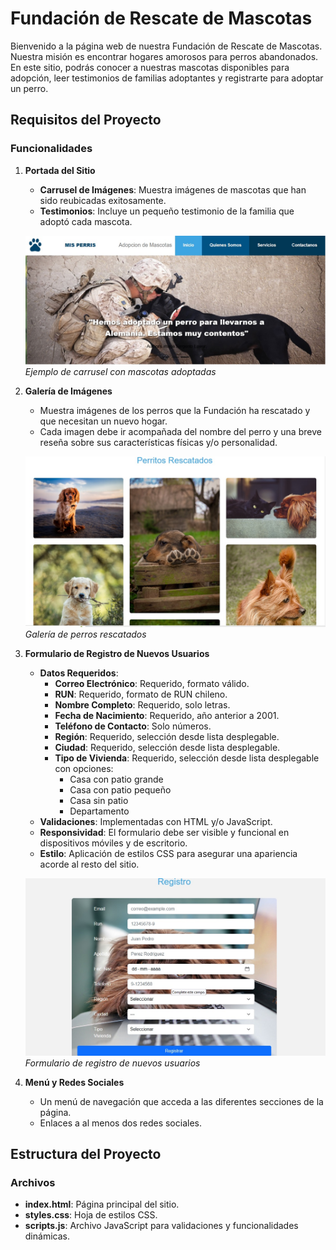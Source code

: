 # Fundación de Rescate de Mascotas

Bienvenido a la página web de nuestra Fundación de Rescate de Mascotas. Nuestra misión es encontrar hogares amorosos para perros abandonados. En este sitio, podrás conocer a nuestras mascotas disponibles para adopción, leer testimonios de familias adoptantes y registrarte para adoptar un perro.

## Requisitos del Proyecto

### Funcionalidades

1. **Portada del Sitio**
   - **Carrusel de Imágenes**: Muestra imágenes de mascotas que han sido reubicadas exitosamente.
   - **Testimonios**: Incluye un pequeño testimonio de la familia que adoptó cada mascota.

   ![Carrusel de Imágenes](images/1.jpg)
   *Ejemplo de carrusel con mascotas adoptadas*

2. **Galería de Imágenes**
   - Muestra imágenes de los perros que la Fundación ha rescatado y que necesitan un nuevo hogar.
   - Cada imagen debe ir acompañada del nombre del perro y una breve reseña sobre sus características físicas y/o personalidad.

   ![Galería de Perritos](images/2.jpg)
   *Galería de perros rescatados*

3. **Formulario de Registro de Nuevos Usuarios**
   - **Datos Requeridos**:
     - **Correo Electrónico**: Requerido, formato válido.
     - **RUN**: Requerido, formato de RUN chileno.
     - **Nombre Completo**: Requerido, solo letras.
     - **Fecha de Nacimiento**: Requerido, año anterior a 2001.
     - **Teléfono de Contacto**: Solo números.
     - **Región**: Requerido, selección desde lista desplegable.
     - **Ciudad**: Requerido, selección desde lista desplegable.
     - **Tipo de Vivienda**: Requerido, selección desde lista desplegable con opciones:
       - Casa con patio grande
       - Casa con patio pequeño
       - Casa sin patio
       - Departamento
   - **Validaciones**: Implementadas con HTML y/o JavaScript.
   - **Responsividad**: El formulario debe ser visible y funcional en dispositivos móviles y de escritorio.
   - **Estilo**: Aplicación de estilos CSS para asegurar una apariencia acorde al resto del sitio.

   ![Formulario de Registro](images/3.jpg)
   *Formulario de registro de nuevos usuarios*

4. **Menú y Redes Sociales**
   - Un menú de navegación que acceda a las diferentes secciones de la página.
   - Enlaces a al menos dos redes sociales.

## Estructura del Proyecto

### Archivos

- **index.html**: Página principal del sitio.
- **styles.css**: Hoja de estilos CSS.
- **scripts.js**: Archivo JavaScript para validaciones y funcionalidades dinámicas.


